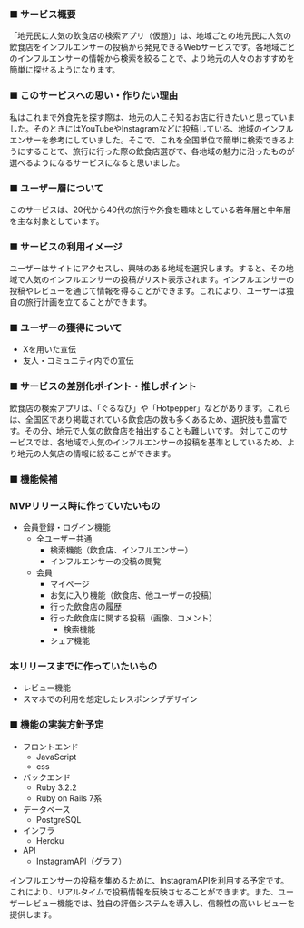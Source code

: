 ### **■ サービス概要**

「地元民に人気の飲食店の検索アプリ（仮題）」は、地域ごとの地元民に人気の飲食店をインフルエンサーの投稿から発見できるWebサービスです。各地域ごとのインフルエンサーの情報から検索を絞ることで、より地元の人々のおすすめを簡単に探せるようになります。

### **■ このサービスへの思い・作りたい理由**

私はこれまで外食先を探す際は、地元の人こそ知るお店に行きたいと思っていました。そのときにはYouTubeやInstagramなどに投稿している、地域のインフルエンサーを参考にしていました。そこで、これを全国単位で簡単に検索できるようにすることで、旅行に行った際の飲食店選びで、各地域の魅力に沿ったものが選べるようになるサービスになると思いました。

### **■ ユーザー層について**

このサービスは、20代から40代の旅行や外食を趣味としている若年層と中年層を主な対象としています。

### **■ サービスの利用イメージ**

ユーザーはサイトにアクセスし、興味のある地域を選択します。すると、その地域で人気のインフルエンサーの投稿がリスト表示されます。インフルエンサーの投稿やレビューを通じて情報を得ることができます。これにより、ユーザーは独自の旅行計画を立てることができます。

### **■ ユーザーの獲得について**

- Xを用いた宣伝
- 友人・コミュニティ内での宣伝

### **■ サービスの差別化ポイント・推しポイント**

飲食店の検索アプリは、「ぐるなび」や「Hotpepper」などがあります。これらは、全国区であり掲載されている飲食店の数も多くあるため、選択肢も豊富です。その分、地元で人気の飲食店を抽出することも難しいです。
対してこのサービスでは、各地域で人気のインフルエンサーの投稿を基準としているため、より地元の人気店の情報に絞ることができます。

### **■ 機能候補**

### MVPリリース時に作っていたいもの

- 会員登録・ログイン機能
    - 全ユーザー共通
        - 検索機能（飲食店、インフルエンサー）
        - インフルエンサーの投稿の閲覧
    - 会員
        - マイページ
        - お気に入り機能（飲食店、他ユーザーの投稿）
        - 行った飲食店の履歴
        - 行った飲食店に関する投稿（画像、コメント）
            - 検索機能
        - シェア機能

### 本リリースまでに作っていたいもの

- レビュー機能
- スマホでの利用を想定したレスポンシブデザイン

### **■ 機能の実装方針予定**

- フロントエンド
    - JavaScript
    - css
- バックエンド
    - Ruby 3.2.2
    - Ruby on Rails 7系
- データベース
    - PostgreSQL
- インフラ
    - Heroku
- API
    - InstagramAPI（グラフ）

インフルエンサーの投稿を集めるために、InstagramAPIを利用する予定です。これにより、リアルタイムで投稿情報を反映させることができます。また、ユーザーレビュー機能では、独自の評価システムを導入し、信頼性の高いレビューを提供します。
